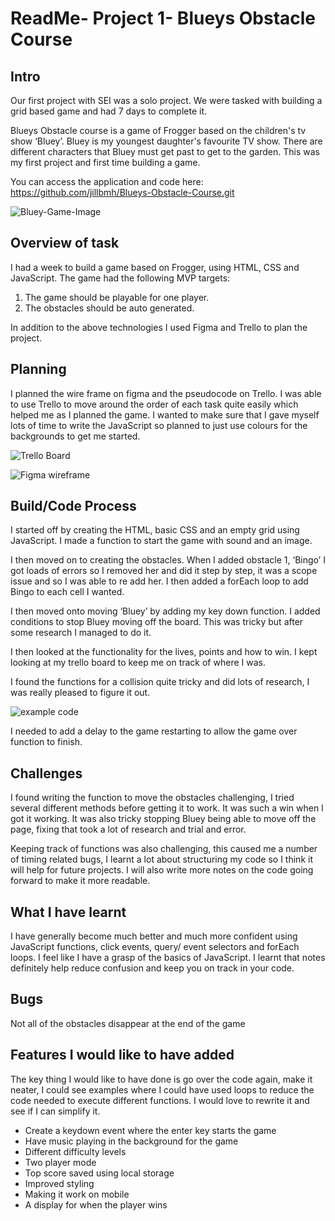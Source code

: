 # ReadMe- Project 1- Blueys Obstacle Course


## Intro

Our first project with SEI was a solo project. We were tasked with building a grid based game and had 7 days to complete it.

Blueys Obstacle course is a game of Frogger based on the children's tv show ‘Bluey’. Bluey is my youngest daughter's favourite TV show. There are different characters that Bluey must get past to get to the garden. This was my first project and first time building a game. 

You can access the application and code here: https://github.com/jillbmh/Blueys-Obstacle-Course.git

![Bluey-Game-Image](../Blueys-Obstacle-Course/images/Bluey-Game.png)


## Overview of task

I had a week to build a game based on Frogger, using HTML, CSS and JavaScript. The game had the following MVP targets:

1. The game should be playable for one player.
2. The obstacles should be auto generated.

In addition to the above technologies I used Figma and Trello to plan the project.


## Planning

I planned the wire frame on figma and the pseudocode on Trello. I was able to use Trello to move around the order of each task quite easily which helped me as I planned the game. I wanted to make sure that I gave myself lots of time to write the JavaScript so planned to just use colours for the backgrounds to get me started.

![Trello Board](../Blueys-Obstacle-Course/images/p1-trell0.png)

![Figma wireframe](../Blueys-Obstacle-Course/images/p1-figma.png)


## Build/Code Process

I started off by creating the HTML, basic CSS and an empty grid using JavaScript. I made a function to start the game with sound and an image.

I then moved on to creating the obstacles. When I added obstacle 1, ‘Bingo’ I got loads of errors so I removed her and did it step by step, it was a scope issue and so I was able to re add her. I then added a forEach loop to add Bingo to each cell I wanted. 

I then moved onto moving ‘Bluey’ by adding my key down function. I added conditions to stop Bluey moving off the board. This was tricky but after some research I managed to do it.

I then looked at the functionality for the lives, points and how to win. I kept looking at my trello board to keep me on track of where I was.

I found the functions for a collision quite tricky and did lots of research, I was really pleased to figure it out.

![example code](../Blueys-Obstacle-Course/images/p1-code-1.png)

I needed to add a delay to the game restarting to allow the game over function to finish.


## Challenges

I found writing the function to move the obstacles challenging, I tried several different methods before getting it to work. It was such a win when I got it working. It was also tricky stopping Bluey being able to move off the page, fixing that took a lot of research and trial and error.

Keeping track of functions was also challenging, this caused me a number of timing related bugs, I learnt a lot about structuring my code so I think it will help for future projects. I will also write more notes on the code going forward to make it more readable.


## What I have learnt

I have generally become much better and much more confident using JavaScript functions, click events, query/ event selectors and forEach loops. I feel like I have a grasp of the basics of JavaScript. I learnt that notes definitely help reduce confusion and keep you on track in your code.


## Bugs

Not all of the obstacles disappear at the end of the game


## Features I would like to have added

The key thing I would like to have done is go over the code again, make it neater, I could see examples where I could have used loops to reduce the code needed to execute different functions. I would love to rewrite it and see if I can simplify it.
* Create a keydown event where the enter key starts the game
* Have music playing in the background for the game
* Different difficulty levels
* Two player mode
* Top score saved using local storage
* Improved styling
* Making it work on mobile
* A display for when the player wins